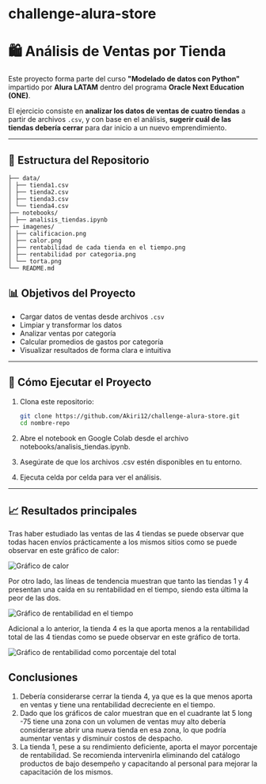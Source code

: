 # challenge-alura-store

# 🛍️ Análisis de Ventas por Tienda

Este proyecto forma parte del curso **"Modelado de datos con Python"** impartido por **Alura LATAM** dentro del programa **Oracle Next Education (ONE)**.

El ejercicio consiste en **analizar los datos de ventas de cuatro tiendas** a partir de archivos `.csv`, y con base en el análisis, **sugerir cuál de las tiendas debería cerrar** para dar inicio a un nuevo emprendimiento.

---

## 📂 Estructura del Repositorio

    ├── data/
    │ ├── tienda1.csv
    │ ├── tienda2.csv
    │ ├── tienda3.csv
    │ └── tienda4.csv
    ├── notebooks/
    │ ├── analisis_tiendas.ipynb
    ├── imagenes/
    │ ├── calificacion.png
    │ ├── calor.png
    │ ├── rentabilidad de cada tienda en el tiempo.png
    │ ├── rentabilidad por categoria.png
    │ └── torta.png
    └── README.md

## 📊 Objetivos del Proyecto

- Cargar datos de ventas desde archivos `.csv`
- Limpiar y transformar los datos
- Analizar ventas por categoría
- Calcular promedios de gastos por categoría
- Visualizar resultados de forma clara e intuitiva

---

## 🧪 Cómo Ejecutar el Proyecto

1. Clona este repositorio:
   ```bash
   git clone https://github.com/Akiri12/challenge-alura-store.git
   cd nombre-repo
2. Abre el notebook en Google Colab desde el archivo notebooks/analisis_tiendas.ipynb.

3. Asegúrate de que los archivos .csv estén disponibles en tu entorno.

4. Ejecuta celda por celda para ver el análisis.


---

## 📈 Resultados principales

Tras haber estudiado las ventas de las 4 tiendas se puede observar que todas hacen envíos prácticamente a los mismos sitios como se puede observar en este gráfico de calor:

![Gráfico de calor](imagenes/calor.png)


Por otro lado, las líneas de tendencia muestran que tanto las tiendas 1 y 4 presentan una caída en su rentabilidad en el tiempo, siendo esta última la peor de las dos. 

![Gráfico de rentabilidad en el tiempo](imagenes/rentabilidad%20de%20cada%20tienda%20en%20el%20tiempo.png)


Adicional a lo anterior, la tienda 4 es la que aporta menos a la rentabilidad total de las 4 tiendas como se puede observar en este gráfico de torta. 

![Gráfico de rentabilidad como porcentaje del total](imagenes/torta.png)

## Conclusiones

1. Debería considerarse cerrar la tienda 4, ya que es la que menos aporta en ventas y tiene una rentabilidad decreciente en el tiempo.
2. Dado que los gráficos de calor muestran que en el cuadrante lat 5 long -75 tiene una zona con un volumen de ventas muy alto debería considerarse abrir una nueva tienda en esa zona, lo que podría aumentar ventas y disminuir costos de despacho.
3. La tienda 1, pese a su rendimiento deficiente, aporta el mayor porcentaje de rentabilidad. Se recomienda intervenirla eliminando del catálogo productos de bajo desempeño y capacitando al personal para mejorar la capacitación de los mismos. 
